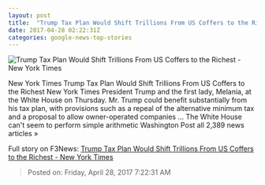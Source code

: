 ```yaml
---
layout: post
title:  "Trump Tax Plan Would Shift Trillions From US Coffers to the Richest - New York Times"
date: 2017-04-28 02:22:31Z
categories: google-news-top-stories
---
```


![Trump Tax Plan Would Shift Trillions From US Coffers to the Richest - New York Times](https://static01.nyt.com/images/2017/04/28/us/28wealth/28wealth-facebookJumbo.jpg)

New York Times Trump Tax Plan Would Shift Trillions From US Coffers to the Richest New York Times President Trump and the first lady, Melania, at the White House on Thursday. Mr. Trump could benefit substantially from his tax plan, with provisions such as a repeal of the alternative minimum tax and a proposal to allow owner-operated companies ... The White House can't seem to perform simple arithmetic Washington Post all 2,389 news articles »


Full story on F3News: [Trump Tax Plan Would Shift Trillions From US Coffers to the Richest - New York Times](http://www.f3nws.com/n/KYzVCC)

> Posted on: Friday, April 28, 2017 7:22:31 AM
